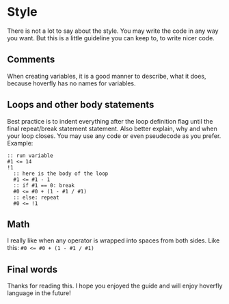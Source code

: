 # Style
There is not a lot to say about the style. You may write
the code in any way you want. But this is a little guideline
you can keep to, to write nicer code.

## Comments
When creating variables, it is a good manner to describe,
what it does, because hoverfly has no names for variables.

## Loops and other body statements
Best practice is to indent everything after the loop
definition flag until the final repeat/break statement
statement. Also better explain, why and when your loop
closes. You may use any code or even pseudecode as you
prefer. Example:
```
:: run variable
#1 <= 14
!1
  :: here is the body of the loop
  #1 <= #1 - 1
  :: if #1 == 0: break
  #0 <= #0 + (1 - #1 / #1)
  :: else: repeat
  #0 <= !1
```

## Math
I really like when any operator is wrapped
into spaces from both sides. Like this:
`#0 <= #0 + (1 - #1 / #1)`

## Final words
Thanks for reading this. I hope you enjoyed the guide
and will enjoy hoverfly language in the future!